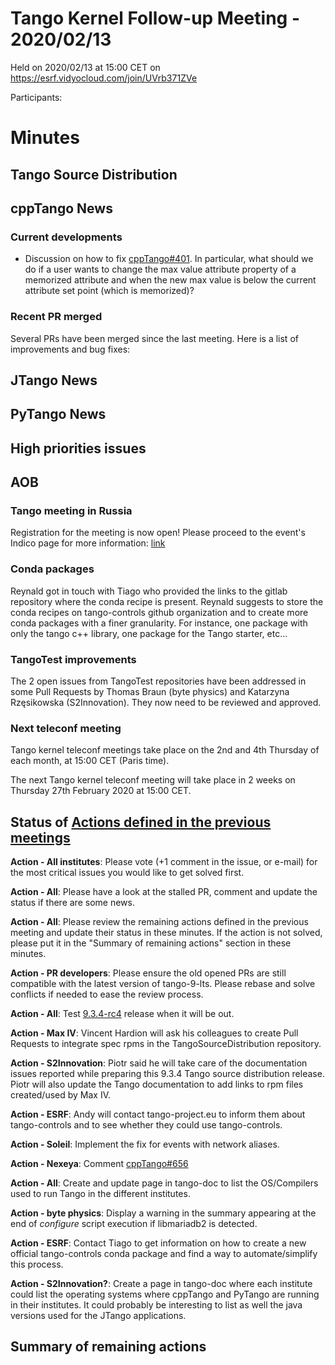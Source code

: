 # Tango Kernel Follow-up Meeting - 2020/02/13

Held on 2020/02/13 at 15:00 CET on https://esrf.vidyocloud.com/join/UVrb371ZVe

Participants:  

# Minutes

## Tango Source Distribution

## cppTango News

### Current developments
- Discussion on how to fix [cppTango#401](https://github.com/tango-controls/cppTango/issues/401). 
In particular, what should we do if a user wants to change the max value attribute property of a memorized attribute and when the new max value is below the current attribute set point (which is memorized)?

### Recent PR merged
Several PRs have been merged since the last meeting.
Here is a list of improvements and bug fixes:

## JTango News

## PyTango News

## High priorities issues

## AOB

### Tango meeting in Russia

Registration for the meeting is now open! Please proceed to the event's Indico page for more information: [link](https://indico.esrf.fr/indico/event/41/)

### Conda packages

Reynald got in touch with Tiago who provided the links to the gitlab repository where the conda recipe is present.
Reynald suggests to store the conda recipes on tango-controls github organization and to create more conda packages with a finer granularity.
For instance, one package with only the tango c++ library, one package for the Tango starter, etc...

### TangoTest improvements 

The 2 open issues from TangoTest repositories have been addressed in some Pull Requests by Thomas Braun (byte physics) 
and Katarzyna Rzęsikowska (S2Innovation). They now need to be reviewed and approved.

### Next teleconf meeting

Tango kernel teleconf meetings take place on the 2nd and 4th Thursday of each month, at 15:00 CET (Paris time).

The next Tango kernel teleconf meeting will take place in 2 weeks on Thursday 27th February 2020 at 15:00 CET.

## Status of [Actions defined in the previous meetings](https://github.com/tango-controls/tango-kernel-followup/blob/master/2020/2020-01-23/Minutes.md#summary-of-remaining-actions)

**Action - All institutes**: Please vote (+1 comment in the issue, or e-mail) for the most critical issues you would
like to get solved first.

**Action - All**: Please have a look at the stalled PR, comment and update the status if there are some news.

**Action - All**: Please review the remaining actions defined in the previous meeting and update their status in these minutes.
If the action is not solved, please put it in the "Summary of remaining actions" section in these minutes.

**Action - PR developers**: Please ensure the old opened PRs are still compatible with the latest version of tango-9-lts.
Please rebase and solve conflicts if needed to ease the review process.

**Action - All**: Test [9.3.4-rc4](https://github.com/tango-controls/TangoSourceDistribution/releases/tag/9.3.4-rc4) release when it will be out.

**Action - Max IV**: Vincent Hardion will ask his colleagues to create Pull Requests to integrate spec rpms in the 
TangoSourceDistribution repository.

**Action - S2Innovation**: Piotr said he will take care of the documentation issues reported while preparing this 9.3.4 
Tango source distribution release. 
Piotr will also update the Tango documentation to add links to rpm files created/used by Max IV.

**Action - ESRF**: Andy will contact tango-project.eu to inform them about tango-controls and to see whether they could
use tango-controls.

**Action - Soleil**: Implement the fix for events with network aliases.

**Action - Nexeya**: Comment [cppTango#656](https://github.com/tango-controls/cppTango/issues/656)

**Action - All**: Create and update page in tango-doc to list the OS/Compilers used to run Tango in the different institutes.

**Action - byte physics**: Display a warning in the summary appearing at the end of _configure_ script execution if libmariadb2 is detected.

**Action - ESRF**: Contact Tiago to get information on how to create a new official tango-controls conda package and find a way to automate/simplify this process.

**Action - S2Innovation?**: Create a page in tango-doc where each institute could list the operating systems where cppTango and PyTango are running in their institutes.
It could probably be interesting to list as well the java versions used for the JTango applications.

## Summary of remaining actions

